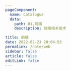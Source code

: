 ```yaml
---
pageComponent: 
  name: Catalogue 
  data: 
    path: 01.前端
    description: 前端相关技术

title: 前端 
date: 2022-02-23 20:04:53 
permalink: /note/web 
sidebar: false 
article: false 
editLink: false 
---
```


